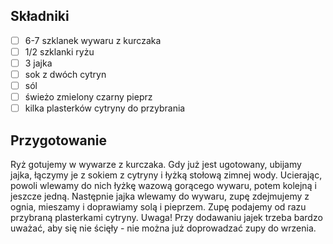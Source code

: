 ## Składniki

* [ ] 6-7 szklanek wywaru z kurczaka
* [ ] 1/2 szklanki ryżu
* [ ] 3 jajka
* [ ] sok z dwóch cytryn
* [ ] sól
* [ ] świeżo zmielony czarny pieprz
* [ ] kilka plasterków cytryny do przybrania

## Przygotowanie

Ryż gotujemy w wywarze z kurczaka. Gdy już jest ugotowany, ubijamy jajka, łączymy je z sokiem z cytryny i łyżką stołową zimnej wody. Ucierając, powoli wlewamy do nich łyżkę wazową gorącego wywaru, potem kolejną i jeszcze jedną. Następnie jajka wlewamy do wywaru, zupę zdejmujemy z ognia, mieszamy i doprawiamy solą i pieprzem. Zupę podajemy od razu przybraną plasterkami cytryny.
Uwaga! Przy dodawaniu jajek trzeba bardzo uważać, aby się nie ścięły - nie można już doprowadzać zupy do wrzenia.